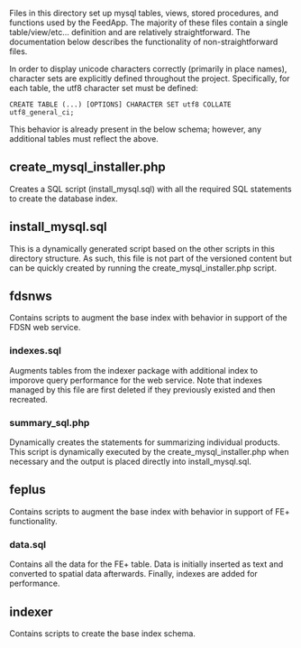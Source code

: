 Files in this directory set up mysql tables, views, stored procedures, and
functions used by the FeedApp. The majority of these files contain a single
table/view/etc... definition and are relatively straightforward. The
documentation below describes the functionality of non-straightforward files.

In order to display unicode characters correctly (primarily in place names),
character sets are explicitly defined throughout the project. Specifically,
for each table, the utf8 character set must be defined:

    CREATE TABLE (...) [OPTIONS] CHARACTER SET utf8 COLLATE utf8_general_ci;

This behavior is already present in the below schema; however, any additional
tables must reflect the above.


## create_mysql_installer.php
Creates a SQL script (install_mysql.sql) with all the required SQL statements
to create the database index.

## install_mysql.sql
This is a dynamically generated script based on the other scripts in this
directory structure. As such, this file is not part of the versioned content but
can be quickly created by running the create_mysql_installer.php script.


## fdsnws
Contains scripts to augment the base index with behavior in support of the FDSN
web service.

### indexes.sql
Augments tables from the indexer package with additional index to imporove
query performance for the web service. Note that indexes managed by this file
are first deleted if they previously existed and then recreated.

### summary_sql.php
Dynamically creates the statements for summarizing individual products. This
script is dynamically executed by the create_mysql_installer.php when necessary
and the output is placed directly into install_mysql.sql.


## feplus
Contains scripts to augment the base index with behavior in support of FE+
functionality.

### data.sql
Contains all the data for the FE+ table. Data is initially inserted as text and
converted to spatial data afterwards. Finally, indexes are added for
performance.


## indexer
Contains scripts to create the base index schema.
